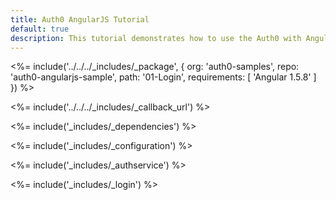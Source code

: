 ```yaml
---
title: Auth0 AngularJS Tutorial
default: true
description: This tutorial demonstrates how to use the Auth0 with AngularJS applications
---
```


<%= include('../../../_includes/_package', {
  org: 'auth0-samples',
  repo: 'auth0-angularjs-sample',
  path: '01-Login',
  requirements: [
    'Angular 1.5.8'
  ]
}) %>

<%= include('../../../_includes/_callback_url') %>

<%= include('_includes/_dependencies') %>

<%= include('_includes/_configuration') %>

<%= include('_includes/_authservice') %>

<%= include('_includes/_login') %>